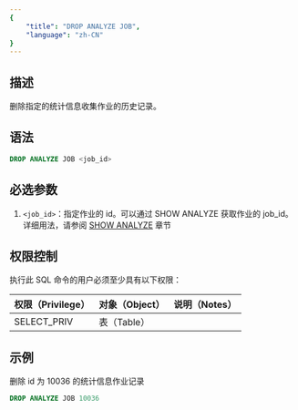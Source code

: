 ```yaml
---
{
    "title": "DROP ANALYZE JOB",
    "language": "zh-CN"
}
---
```


## 描述

删除指定的统计信息收集作业的历史记录。

## 语法

```sql
DROP ANALYZE JOB <job_id>
```

## 必选参数

1. `<job_id>`：指定作业的 id。可以通过 SHOW ANALYZE 获取作业的 job_id。详细用法，请参阅 [SHOW ANALYZE](./SHOW-ANALYZE) 章节

## 权限控制

执行此 SQL 命令的用户必须至少具有以下权限：

| 权限（Privilege） | 对象（Object） | 说明（Notes） |
| :---------------- | :------------- | :------------ |
| SELECT_PRIV       | 表（Table）    |               |

## 示例

删除 id 为 10036 的统计信息作业记录

```sql
DROP ANALYZE JOB 10036
```
